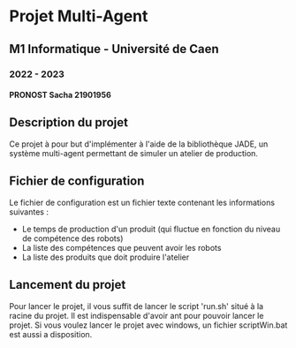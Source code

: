 # Projet Multi-Agent 
## M1 Informatique - Université de Caen
### 2022 - 2023
#### PRONOST Sacha 21901956

## Description du projet
Ce projet à pour but d'implémenter à l'aide de la bibliothèque JADE, un système multi-agent permettant de simuler un atelier de production.

## Fichier de configuration
Le fichier de configuration est un fichier texte contenant les informations suivantes :
- Le temps de production d'un produit (qui fluctue en fonction du niveau de compétence des robots)
- La liste des compétences que peuvent avoir les robots
- La liste des produits que doit produire l'atelier

## Lancement du projet
Pour lancer le projet, il vous suffit de lancer le script 'run.sh' situé à la racine du projet.
Il est indispensable d'avoir ant pour pouvoir lancer le projet.
Si vous voulez lancer le projet avec windows, un fichier scriptWin.bat est aussi a disposition.